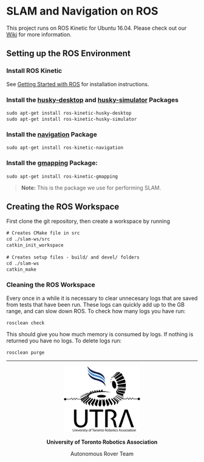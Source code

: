 # SLAM and Navigation on ROS #

This project runs on ROS Kinetic for Ubuntu 16.04. Please check out our [Wiki](https://github.com/UTRA-ART/SLAM/wiki#getting-started-with-ros) for more information.

## Setting up the ROS Environment ##

### Install ROS Kinetic
See [Getting Started with ROS](https://github.com/UTRA-ART/SLAM/wiki#getting-started-with-ros) for installation instructions.

### Install the [husky-desktop]() and [husky-simulator]() Packages
```sudo apt-get update
sudo apt-get install ros-kinetic-husky-desktop
sudo apt-get install ros-kinetic-husky-simulator
```

### Install the [navigation](http://wiki.ros.org/navigation) Package
```
sudo apt-get install ros-kinetic-navigation
```

### Install the [gmapping](http://wiki.ros.org/gmapping) Package:
```
sudo apt-get install ros-kinetic-gmapping
```
> **Note:** This is the package we use for performing SLAM.

## Creating the ROS Workspace
First clone the git repository, then create a workspace by running
```
# Creates CMake file in src
cd ./slam-ws/src
catkin_init_workspace

# Creates setup files - build/ and devel/ folders
cd ./slam-ws
catkin_make
```

### Cleaning the ROS Workspace 
Every once in a while it is necessary to clear unnecesary logs that are saved from tests that have been run. These logs can quickly add up to the GB range, and can slow down ROS. To check how many logs you have run:

```
rosclean check
```

This should give you how much memory is consumed by logs. If nothing is returned you have no logs. 
To delete logs run:

```
rosclean purge
``` 

---
<p align="center">
<img src="https://raw.githubusercontent.com/UTRA-ART/SLAM/dev/docs/res/utra-logo.png" alt="UTRA logo" width="200"/>
</p>
<p align = "center"><b>University of Toronto Robotics Association</b></p>
<p align = "center">Autonomous Rover Team</p>
